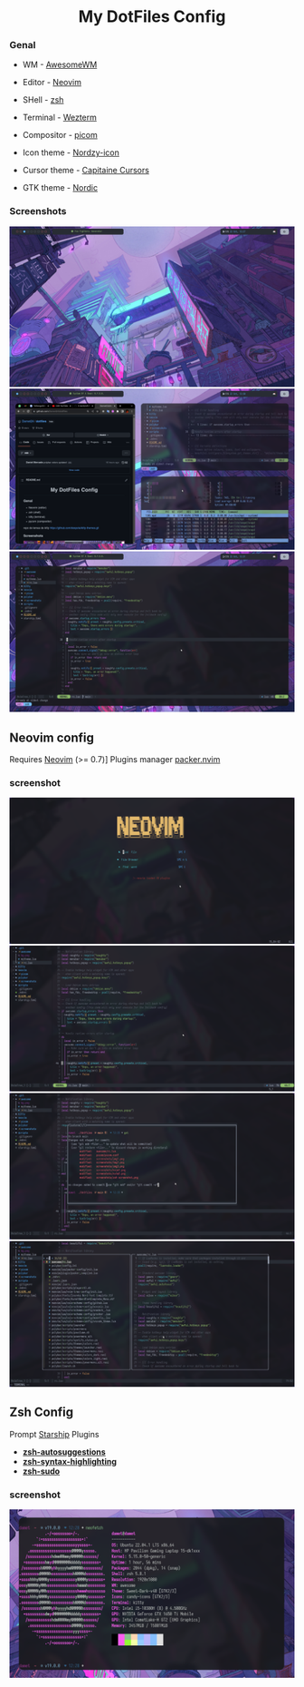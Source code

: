 <h1 align="center">My DotFiles Config</h1>

### Genal
- WM - [AwesomeWM](https://awesomewm.org/)
- Editor - [Neovim](https://neovim.io/)
- SHell - [zsh](https://www.zsh.org/)
- Terminal - [Wezterm](https://sw.kovidgoyal.net/kitty/)
- Compositor - [picom](https://github.com/yshui/picom)

- Icon theme - [Nordzy-icon](https://www.xfce-look.org/p/1686927/)
- Cursor theme - [Capitaine Cursors](https://www.xfce-look.org/p/1818760/)
- GTK theme - [Nordic](https://www.xfce-look.org/p/1267246/)

<!-- repo de temas de kitty https://github.com/dexpota/kitty-themes.git -->

### Screenshots
![screenshot 1](./screenshots/img1.png)
![screenshot 2](./screenshots/img2.png)
![screenshot 3](./screenshots/img3.png)

## Neovim config

Requires [Neovim](https://neovim.io/) (>= 0.7)]
Plugins manager [packer.nvim](https://github.com/wbthomason/packer.nvim#features)

### screenshot

![scroonshot](./screenshots/nvim1.png)
![scroonshot](./screenshots/nvim2.png)
![scroonshot](./screenshots/nvim3.png)
![scroonshot](./screenshots/nvim4.png)

## Zsh Config
Prompt [Starship](https://starship.rs/)
Plugins
- **[zsh-autosuggestions](https://github.com/zsh-users/zsh-autosuggestions)**
- **[zsh-syntax-highlighting](https://github.com/zsh-users/zsh-syntax-highlighting)**
- **[zsh-sudo](https://github.com/ohmyzsh/ohmyzsh/blob/master/plugins/sudo/sudo.plugin.zsh)**
### screenshot
![scroonshot](./screenshots/zsh-screenshot.png)
